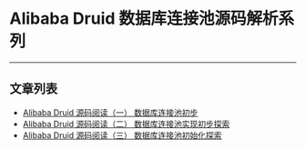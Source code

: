 # Alibaba Druid 数据库连接池源码解析系列
***
## 文章列表
- [Alibaba Druid 源码阅读（一） 数据库连接池初步](https://juejin.cn/post/7028200379338735623/)
- [Alibaba Druid 源码阅读（二） 数据库连接池实现初步探索 ](https://juejin.cn/post/7028580356353687566/)
- [Alibaba Druid 源码阅读（三） 数据库连接池初始化探索](https://juejin.cn/post/7028919903834865671/)